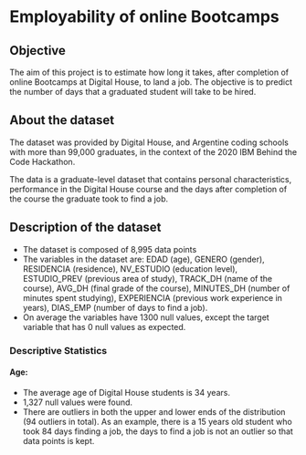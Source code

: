 # Employability of online Bootcamps

## Objective

The aim of this project is to estimate how long it takes, after completion of online Bootcamps at Digital House, to land a job. The objective is to predict the number of days that a graduated student will take to be hired.

## About the dataset

The dataset was provided by Digital House, and Argentine coding schools with more than 99,000 graduates, in the context of the 2020 IBM Behind the Code Hackathon.

The data is a graduate-level dataset that contains personal characteristics, performance in the Digital House course and the days after completion of the course the graduate took to find a job.

## Description of the dataset

* The dataset is composed of 8,995 data points
* The variables in the dataset are: EDAD (age), GENERO (gender), RESIDENCIA (residence), NV_ESTUDIO (education level), ESTUDIO_PREV (previous area of study), TRACK_DH (name of the course), AVG_DH (final grade of the course), MINUTES_DH (number of minutes spent studying), EXPERIENCIA (previous work experience in years), DIAS_EMP (number of days to find a job).
* On average the variables have 1300 null values, except the target variable that has 0 null values as expected.

### Descriptive Statistics

#### Age:
* The average age of Digital House students is 34 years.
* 1,327 null values were found.
* There are outliers in both the upper and lower ends of the distribution (94 outliers in total). As an example, there is a 15 years old student who took 84 days finding a job, the days to find a job is not an outlier so that data points is kept.

